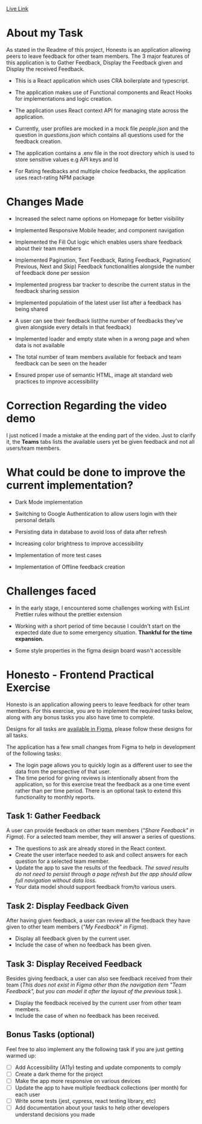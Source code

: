 
 [Live Link](https://th-demo.vercel.app/)

# About my Task

As stated in the Readme of this project, Honesto is an application allowing peers to leave feedback for other team members. The 3 major features of this application is to Gather Feedback, Display the Feedback given and Display the received Feedback.

- This is a React application which uses CRA boilerplate and typescript.

- The application makes use of Functional components and React Hooks for implementations and logic creation.

- The application uses React context API for managing state across the application.

- Currently, user profiles are mocked in a mock file _people.json_ and the question in _questions.json_ which contains all questions used for the feedback creation.

- The application contains a .env file in the root directory which is used to store sensitive values e.g API keys and Id

- For Rating feedbacks and multiple choice feedbacks, the application uses react-rating NPM package

# Changes Made

- Increased the select name options on Homepage for better visibility

- Implemented Responsive Mobile header, and component navigation

- Implemented the Fill Out logic which enables users share feedback about their team members

- Implemented Pagination, Text Feedback, Rating Feedback, Pagination( Previous, Next and Skip) Feedback functionalities alongside the number of feedback done per session

- Implemented progress bar tracker to describe the current status in the feedback sharing session

- Implemented populatioin of the latest user list after a feedback has being shared

- A user can see their feedback list(the number of feedbacks they've given alongside every details in that feedback)

- Implemented loader and empty state when in a wrong page and when data is not available

- The total number of team members available for feeback and team feedback can be seen on the header

- Ensured proper use of semantic HTML, image alt standard web practices to improve accessibility

# Correction Regarding the video demo

I just noticed I made a mistake at the ending part of the video. Just to clarify it, the **Teams** tabs lists the available users yet be given feedback and not all users/team members.


# What could be done to improve the current implementation?

* Dark Mode implementation

* Switching to Google Authentication to allow users login with their personal details

* Persisting data in database to avoid loss of data after refresh

* Increasing color brightness to improve accessibility

* Implementation of more test cases

* Implementation of Offline feedback creation


# Challenges faced

* In the early stage, I encountered some challenges working with EsLint Prettier rules without the prettier extension

* Working with a short period of time because I couldn't start on the expected date due to some emergency situation. **Thankful for the time expansion.**

* Some style properties in the figma design board wasn't accessible




# Honesto - Frontend Practical Exercise

Honesto is an application allowing peers to leave feedback for other team members. For this exercise, you are to
implement the required tasks below, along with any bonus tasks you also have time to complete.

Designs for all tasks are [available in Figma](https://www.figma.com/file/P5D3PIAyzSfu3zOTjR2vnU/Practical-FE-Exercise-Honesto), please follow these designs for all tasks.

The application has a few small changes from Figma to help in development of the following tasks:

- The login page allows you to quickly login as a different user to see the data from the perspective of that user.
- The time period for giving reviews is intentionally absent from the application, so for this exercise treat the feedback as a one time event rather than per time period. There is an optional task to extend this functionality to monthly reports.

## Task 1: Gather Feedback

A user can provide feedback on other team members (_"Share Feedback" in Figma_). For a selected team member, they will answer a series of questions.

- The questions to ask are already stored in the React context.
- Create the user interface needed to ask and collect answers for each question for a selected team member.
- Update the app to save the results of the feedback. _The saved results do not need to persist through a page refresh but the app should allow full navigation without data loss._
- Your data model should support feedback from/to various users.

## Task 2: Display Feedback Given

After having given feedback, a user can review all the feedback they have given to other team members (_"My Feedback" in Figma_).

- Display all feedback given by the current user.
- Include the case of when no feedback has been given.

## Task 3: Display Received Feedback

Besides giving feedback, a user can also see feedback received from their team (_This does not exist in Figma other than the navigation item "Team Feedback", but you can model it after the layout of the previous task._).

- Display the feedback received by the current user from other team members.
- Include the case of when no feedback has been received.

## Bonus Tasks (optional)

Feel free to also implement any the following task if you are just getting warmed up:

- [ ] Add Accessibility (A11y) testing and update components to comply
- [ ] Create a dark theme for the project
- [ ] Make the app more responsive on various devices
- [ ] Update the app to have multiple feedback collections (per month) for each user
- [ ] Write some tests (jest, cypress, react testing library, etc)
- [ ] Add documentation about your tasks to help other developers understand decisions you made
